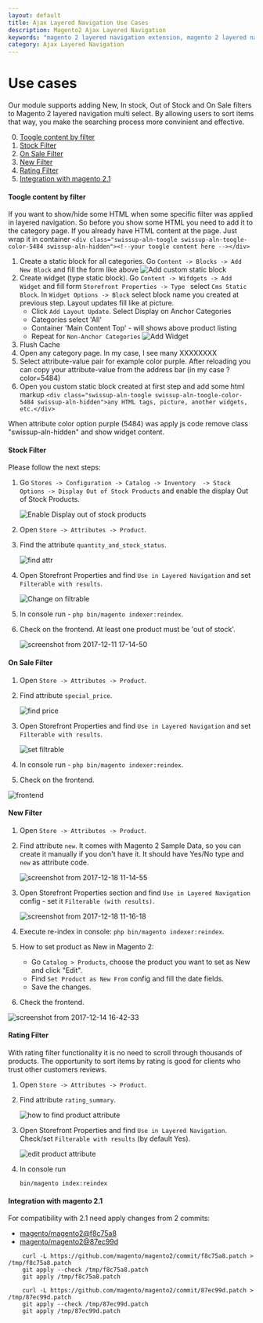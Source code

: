 ```yaml
---
layout: default
title: Ajax Layered Navigation Use Cases
description: Magento2 Ajax Layered Navigation
keywords: "magento 2 layered navigation extension, magento 2 layered navigation, magento 2 ajax layered navigation, magento 2 custom layered navigation, magento 2 layered navigation multi select, magento 2 custom product collection with layered navigation, magento create custom layered navigation, magento custom layered navigation filter, layered navigation, ajax layered navigation, ajax filters, multiple filters"
category: Ajax Layered Navigation
---
```


# Use cases

Our module supports adding New, In stock, Out of Stock and On Sale filters to Magento 2 layered navigation multi select. By allowing users to sort items that way, you make the searching process more convinient and effective.

 0. [Toogle content by filter](#toogle-content-by-filter)
 1. [Stock Filter](#stock-filter)
 2. [On Sale Filter](#on-sale-filter)
 3. [New Filter](#new-filter)
 4. [Rating Filter](#rating-filter)
 5. [Integration with magento 2.1](#integration-with-magento-21)

#### Toogle content by filter

If you want to show/hide some HTML when some specific filter was applied in layered navigation.
So before you show some HTML you need to add it to the category page. If you already have HTML content at the page. Just wrap it in container `<div class="swissup-aln-toogle swissup-aln-toogle-color-5484 swissup-aln-hidden"><!--your toogle content here --></div>`

 1. Create a static block for all categories. Go `Content -> Blocks -> Add New Block` and fill the form like above
    ![Add custom static block](https://user-images.githubusercontent.com/412612/77307663-57e1cf00-6d02-11ea-8d00-37c505c58e8e.png)
 2. Create widget (type static block). Go `Content -> Wifdgets -> Add Widget` and fill form `Storefront Properties -> Type ` select `Cms Static Block`. In `Widget Options -> Block` select block name you created at previous step. Layout updates fill like at picture.
    - Click `Add Layout Update`. Select Display on Anchor Categories
    - Categories select 'All'
    - Container 'Main Content Top' - will shows above product listing
    - Repeat for `Non-Anchor Categories`
    ![Add Widget](https://user-images.githubusercontent.com/412612/77330643-51fee480-6d28-11ea-8758-0db48efbb8fc.png)
 3. Flush Cache
 4. Open any category page. In my case, I see many XXXXXXXX
 5. Select attribute-value pair for example color purple. After reloading you can copy your attribute-value from the address bar (in my case ?color=5484)
 6. Open you custom static block created at first step and add some html markup `<div class="swissup-aln-toogle swissup-aln-toogle-color-5484 swissup-aln-hidden">any HTML tags, picture, another widgets, etc.</div>`

 When attribute color option purple (5484) was apply js code remove class "swissup-aln-hidden" and show widget content.

#### Stock Filter

Please follow the next steps:

1. Go `Stores -> Configuration -> Catalog -> Inventory  -> Stock Options -> Display Out of Stock Products` and enable the display Out of Stock Products.

    ![Enable Display out of stock products](https://user-images.githubusercontent.com/412612/33838709-f174d9c8-de98-11e7-9adf-2b74829443f3.png)

2. Open `Store -> Attributes -> Product`.

3. Find the attribute `quantity_and_stock_status`.

    ![find attr](https://user-images.githubusercontent.com/412612/33837857-71dcfb48-de96-11e7-95b5-b137197e5357.png)

4. Open Storefront Properties and find  `Use in Layered Navigation` and set `Filterable with results`.

    ![Change on filtrable](https://user-images.githubusercontent.com/412612/33837858-71fa5b98-de96-11e7-9934-3e3bdc371fe9.png)

5. In console run - `php bin/magento indexer:reindex`.

6. Check on the frontend. At least one product must be 'out of stock'.

    ![screenshot from 2017-12-11 17-14-50](https://user-images.githubusercontent.com/412612/33838017-de535e98-de96-11e7-8960-03b961f7dda1.png)

#### On Sale Filter

1. Open `Store -> Attributes -> Product`.

2. Find attribute `special_price`.

    ![find price](https://user-images.githubusercontent.com/412612/33997963-cd9fd284-e0ee-11e7-8151-8e5efae57de9.png)

3. Open Storefront Properties and find  `Use in Layered Navigation` and set `Filterable with results`.

    ![set filtrable](https://user-images.githubusercontent.com/412612/33998051-107fd270-e0ef-11e7-8e55-784ae540b2eb.png)

4. In console run - `php bin/magento indexer:reindex`.

5. Check on the frontend.

![frontend](https://user-images.githubusercontent.com/412612/34001555-01942b80-e0f9-11e7-89e3-c8c1e68db167.png)

#### New Filter

1. Open `Store -> Attributes -> Product`.

2. Find attribute `new`. It comes with Magento 2 Sample Data, so you can create it manually if you don't have it. It should have Yes/No type and `new` as attribute code.

    ![screenshot from 2017-12-18 11-14-55](https://user-images.githubusercontent.com/412612/34098373-bde2eaa4-e3e4-11e7-933b-1d6ce717a036.png)

3. Open Storefront Properties section and find `Use in Layered Navigation` config - set it `Filterable (with results)`.

    ![screenshot from 2017-12-18 11-16-18](https://user-images.githubusercontent.com/412612/34098410-e83e3d94-e3e4-11e7-92bb-373b0e3ce283.png)

4. Execute re-index in console: `php bin/magento indexer:reindex`.

5. How to set product as New in Magento 2:

    - Go `Catalog > Products`, choose the product you want to set as New and click "Edit".
    - Find `Set Product as New From` config and fill the date fields.
    - Save the changes.

6. Check the frontend.

![screenshot from 2017-12-14 16-42-33](https://user-images.githubusercontent.com/412612/33997669-cf349072-e0ed-11e7-8678-446f9371ed5c.png)

#### Rating Filter

With rating filter functionality it is no need to scroll through thousands of products. The opportunity to sort items by rating is good for clients who trust other customers reviews.

1. Open `Store -> Attributes -> Product`.

2. Find attribute `rating_summary`.

    ![how to find product attribute](https://user-images.githubusercontent.com/412612/34213510-1a3f9170-e5a8-11e7-90b5-570590d31027.png)

3. Open Storefront Properties and find  `Use in Layered Navigation`. Check/set `Filterable with results` (by default Yes).

    ![edit product attribute](https://user-images.githubusercontent.com/412612/34213608-5bf51d6a-e5a8-11e7-9c8d-0fc3acc1ed57.png)

4. In console run

    ~~~
    bin/magento index:reindex
    ~~~

#### Integration with magento 2.1

For compatibility with 2.1 need apply changes from 2 commits:

- [magento/magento2@f8c75a8](https://github.com/magento/magento2/commit/f8c75a8)
- [magento/magento2@87ec99d](https://github.com/magento/magento2/commit/87ec99d)

~~~
    curl -L https://github.com/magento/magento2/commit/f8c75a8.patch > /tmp/f8c75a8.patch
    git apply --check /tmp/f8c75a8.patch
    git apply /tmp/f8c75a8.patch

    curl -L https://github.com/magento/magento2/commit/87ec99d.patch > /tmp/87ec99d.patch
    git apply --check /tmp/87ec99d.patch
    git apply /tmp/87ec99d.patch
~~~